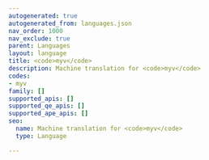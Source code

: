 ```yaml
---
autogenerated: true
autogenerated_from: languages.json
nav_order: 1000
nav_exclude: true
parent: Languages
layout: language
title: <code>myv</code>
description: Machine translation for <code>myv</code>
codes:
- myv
family: []
supported_apis: []
supported_qe_apis: []
supported_ape_apis: []
seo:
  name: Machine translation for <code>myv</code>
  type: Language

---
```


